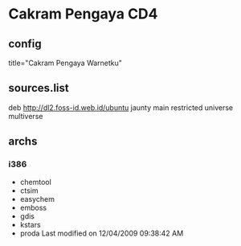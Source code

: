 # Cakram Pengaya CD4
## config
title="Cakram Pengaya Warnetku"
## sources.list
deb http://dl2.foss-id.web.id/ubuntu jaunty main restricted universe multiverse
## archs
### i386
 * chemtool
 * ctsim
 * easychem
 * emboss
 * gdis
 * kstars
 * proda
Last modified on 12/04/2009 09:38:42 AM



